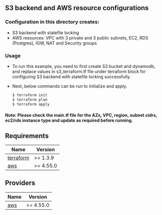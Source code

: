 
## S3 backend and AWS resource configurations

### Configuration in this directory creates:
- S3 backend with statefile locking
- AWS resources: VPC with 3 private and 3 public subnets, EC2, RDS (Postgres), IGW, NAT and Security groups

### Usage
- To run this example, you need to first create S3 bucket and dynamodb, and replace values in s3_terraform.tf file under terraform block for configuring S3 backend with statefile locking successfully.
- Next, below commands can be run to initialize and apply.

    ```bash
    $ terraform init
    $ terraform plan
    $ terraform apply
    ```
#### Note: Please check the main.tf file for the AZs, VPC, region, subnet cidrs, ec2/rds instance type and update as required before running.

<!-- BEGINNING OF PRE-COMMIT-TERRAFORM DOCS HOOK -->
## Requirements

| Name | Version |
|------|---------|
| <a name="requirement_terraform"></a> [terraform](#requirement\_terraform) | >= 1.3.9 |
| <a name="requirement_aws"></a> [aws](#requirement\_aws) | >= 4.55.0 |

## Providers

| Name | Version |
|------|---------|
| <a name="provider_aws"></a> [aws](#provider\_aws) | >= 4.55.0 |
